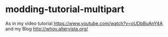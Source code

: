 modding-tutorial-multipart
==========================

As in my video tutorial https://www.youtube.com/watch?v=oUDbBuAnY4A and my Blog http://whov.altervista.org/
